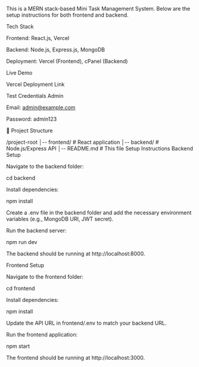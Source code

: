 This is a MERN stack-based Mini Task Management System. Below are the setup instructions for both frontend and backend.

Tech Stack

Frontend: React.js, Vercel

Backend: Node.js, Express.js, MongoDB

Deployment: Vercel (Frontend), cPanel (Backend)

 Live Demo

 Vercel Deployment Link

Test Credentials
Admin

Email: admin@example.com

Password: admin123


📂 Project Structure

/project-root
│-- frontend/  # React application
│-- backend/   # Node.js/Express API
│-- README.md  # This file
Setup Instructions
Backend Setup

Navigate to the backend folder:

cd backend

Install dependencies:

npm install

Create a .env file in the backend folder and add the necessary environment variables (e.g., MongoDB URI, JWT secret).

<!-- JWT_SECRET=d30032d87810993269e5402bcdf935f92950428ffda00157bbc22817299873700be45ea50302dc817c61f09837869738601b22f03a62d680c703c22ff660d6f8
MONGODB_URI=mongodb://localhost:27017/test -->


Run the backend server:

npm run dev

The backend should be running at http://localhost:8000.

Frontend Setup

Navigate to the frontend folder:

cd frontend

Install dependencies:

npm install

Update the API URL in frontend/.env to match your backend URL.

Run the frontend application:

npm start

The frontend should be running at http://localhost:3000.
